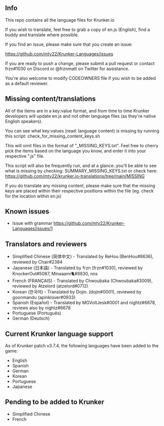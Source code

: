 Info
------
This repo contains all the language files for Krunker.io

If you wish to translate, feel free to grab a copy of en.js (English), find a buddy and translate where possible.

If you find an issue, please make sure that you create an issue:

https://github.com/mty22/Krunker-Languages/issues

If you are ready to push a change, please submit a pull request or contact frzn#1030 on Discord or @frznmatt on Twitter for assistance.

You're also welcome to modify CODEOWNERS file if you wish to be added as a default reviewer.


Missing content/translations
------
All of the items are in a key:value format, and from time to time Krunker developers will update en.js and not other language files (as they're native English speakers).

You can see what key:values (read: language content) is missing by running this script: check_for_missing_content_keys.sh

This will omit files in the format of "<lang>_MISSING_KEYS.txt". Feel free to cherry pick the items based on the language you know, and enter it into your respective "<lang>.js" file.

This script will also be frequently run, and at a glance..you'll be able to see what is missing by checking: SUMMARY_MISSING_KEYS.txt or check here: https://github.com/mty22/krunker.io-translations/tree/main/MISSING

If you do translate any missing content, please make sure that the missing keys are placed within their respective positions within the file (eg. check for the location within en.js)


Known issues
------
- Issue with grammar https://github.com/mty22/Krunker-Languages/issues/1


Translators and reviewers
------
- Simplified Chinese (简体中文) - Translated by ReHou (BenHou#8636), reviewed by Chair#2384
- Japanese (日本語) - Translated by frzn (frzn#1030), reviewed by KnockerOut#5087, Minaaami🐈#8830, nns
- French (FRANÇAIS) - Translated by Chwoubaka (Chwoubaka#3009), reviewed by Atzelord (atzelord#0712)
- Korean (한국어) - Translated by Dojin. (dojin#0001), reviewed by goonmandu (apinklover#0933)
- Spanish (Español) - Translated by MGVoltJesk#0001 and nightz#6678, reviews also by nightz#6678
- Portuguese (Português)
- German (Deutsch)


Current Krunker language support
------

As of Krunker patch v3.7.4, the following languages have been added to the game:

- English
- Spanish
- German
- Korean
- Portuguese
- Japanese

Pending to be added to Krunker
------
- Simplified Chinese
- French

